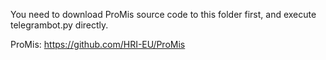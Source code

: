 You need to download ProMis source code to this folder first, and execute telegrambot.py directly.

ProMis: https://github.com/HRI-EU/ProMis
